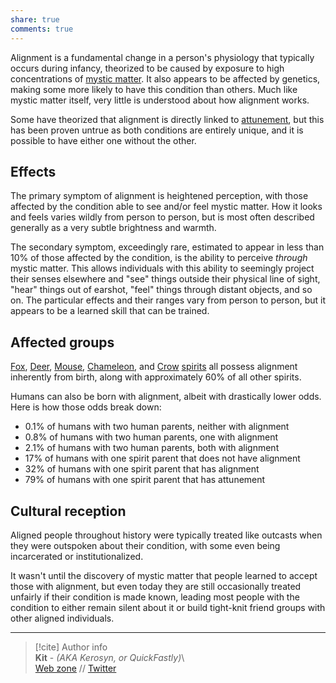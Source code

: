 ```yaml
---  
share: true  
comments: true  
---  
```

Alignment is a fundamental change in a person's physiology that typically occurs during infancy, theorized to be caused by exposure to high concentrations of [mystic matter](./Mystic%20Matter). It also appears to be affected by genetics, making some more likely to have this condition than others. Much like mystic matter itself, very little is understood about how alignment works.  
  
Some have theorized that alignment is directly linked to [attunement](./Attunement), but this has been proven untrue as both conditions are entirely unique, and it is possible to have either one without the other.  
  
## Effects  
  
The primary symptom of alignment is heightened perception, with those affected by the condition able to see and/or feel mystic matter. How it looks and feels varies wildly from person to person, but is most often described generally as a very subtle brightness and warmth.  
  
The secondary symptom, exceedingly rare, estimated to appear in less than 10% of those affected by the condition, is the ability to perceive *through* mystic matter. This allows individuals with this ability to seemingly project their senses elsewhere and "see" things outside their physical line of sight, "hear" things out of earshot, "feel" things through distant objects, and so on. The particular effects and their ranges vary from person to person, but it appears to be a learned skill that can be trained.  
  
## Affected groups  
  
[Fox](../Inhabitants/Fox), [Deer](../Inhabitants/Deer), [Mouse](../Inhabitants/Mouse), [Chameleon](../Inhabitants/Chameleon), and [Crow](../Inhabitants/Crow) [spirits](../Inhabitants/Spirits) all possess alignment inherently from birth, along with approximately 60% of all other spirits.  
  
Humans can also be born with alignment, albeit with drastically lower odds. Here is how those odds break down:  
- 0.1% of humans with two human parents, neither with alignment  
- 0.8% of humans with two human parents, one with alignment  
- 2.1% of humans with two human parents, both with alignment  
- 17% of humans with one spirit parent that does not have alignment  
- 32% of humans with one spirit parent that has alignment  
- 79% of humans with one spirit parent that has attunement  
  
## Cultural reception  
  
Aligned people throughout history were typically treated like outcasts when they were outspoken about their condition, with some even being incarcerated or institutionalized.  
  
It wasn't until the discovery of mystic matter that people learned to accept those with alignment, but even today they are still occasionally treated unfairly if their condition is made known, leading most people with the condition to either remain silent about it or build tight-knit friend groups with other aligned individuals.  
  
-----  
> [!cite] Author info  
> **Kit** - *(AKA Kerosyn, or QuickFastly)*\  
> [Web zone](https://kitabe.link) // [Twitter](https://twitter.com/Kerosyn_)